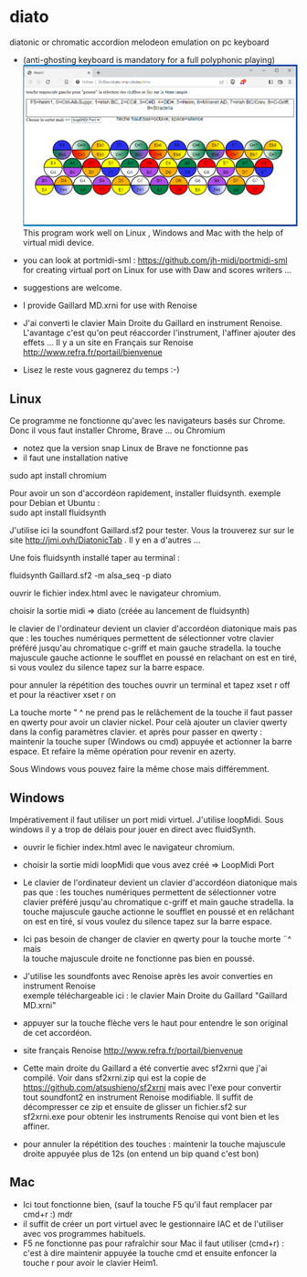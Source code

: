 # diato
diatonic or chromatic accordion melodeon emulation on pc keyboard
*  (anti-ghosting keyboard is mandatory for a full polyphonic playing)
![image du programme ok](/diatok.PNG)
This program work well on Linux , Windows and Mac with the help of virtual midi device.
* you can look at portmidi-sml : https://github.com/jh-midi/portmidi-sml \
for creating virtual port on Linux for use with Daw and scores writers ...
* suggestions are welcome.
* I provide Gaillard MD.xrni for use with Renoise 
* J'ai converti le clavier Main Droite du Gaillard en instrument Renoise.
L'avantage c'est qu'on peut réaccorder l'instrument, l'affiner ajouter des effets ...
Il y a un site en Français sur Renoise http://www.refra.fr/portail/bienvenue

* Lisez le reste vous gagnerez du temps :-)
## Linux
Ce programme ne fonctionne qu'avec les navigateurs basés sur Chrome.
Donc il vous faut installer Chrome, Brave ... ou Chromium
* notez que la version snap Linux de Brave ne fonctionne pas 
* il faut une installation native

sudo apt install chromium

Pour avoir un son d'accordéon rapidement, installer fluidsynth.
exemple  pour Debian et Ubuntu :\
sudo apt install fluidsynth

J'utilise ici la soundfont Gaillard.sf2 pour tester.
Vous la trouverez sur sur le site http://jmi.ovh/DiatonicTab .
Il y en a d'autres ...

Une fois fluidsynth installé taper au terminal :

fluidsynth Gaillard.sf2 -m alsa_seq -p diato

ouvrir le fichier index.html avec le navigateur chromium.

choisir la sortie midi => diato (créée au lancement de fluidsynth)

le clavier de l'ordinateur devient un clavier d'accordéon diatonique
mais pas que : les touches numériques permettent de sélectionner
votre clavier préféré jusqu'au chromatique c-griff et main gauche stradella.
la touche majuscule gauche actionne le soufflet en poussé en relachant
on est en tiré, si vous voulez du silence tapez sur la barre espace.

pour annuler la répétition des touches ouvrir un terminal et
tapez
xset r off
et pour la réactiver
xset r on

La touche morte  " ^ ne prend pas le relâchement de la touche
il faut passer en qwerty pour avoir un clavier nickel.
Pour celà ajouter un clavier qwerty dans la config  paramètres clavier.
et après pour passer en qwerty :
maintenir la touche super (Windows ou cmd)  appuyée et actionner la barre espace.
Et refaire la même opération pour revenir en azerty.

Sous Windows vous pouvez faire la même chose mais différemment.
## Windows
Impérativement il faut utiliser un port midi virtuel. J'utilise loopMidi.
Sous windows il y a trop de délais pour jouer en direct avec fluidSynth.

* ouvrir le fichier index.html avec le navigateur chromium.

* choisir la sortie midi loopMidi que vous avez créé => LoopMidi Port

* Le clavier de l'ordinateur devient un clavier d'accordéon diatonique
mais pas que : les touches numériques permettent de sélectionner
votre clavier préféré jusqu'au chromatique c-griff et main gauche stradella.
la touche majuscule gauche actionne le soufflet en poussé et en relâchant
on est en tiré, si vous voulez du silence tapez sur la barre espace.

* Ici pas besoin de changer de clavier en qwerty pour la touche morte ¨^ mais \
la touche majuscule droite ne fonctionne pas bien en poussé.

* J'utilise les soundfonts avec Renoise après les avoir converties en instrument Renoise \
exemple téléchargeable ici : le clavier Main Droite du Gaillard "Gaillard MD.xrni" 
* appuyer sur la touche flèche vers le haut pour entendre le son original de cet accordéon.
* site français Renoise   http://www.refra.fr/portail/bienvenue  

* Cette main droite du Gaillard a été convertie avec sf2xrni que j'ai compilé.
Voir dans sf2xrni.zip qui est la copie de https://github.com/atsushieno/sf2xrni mais avec l'exe pour convertir tout
soundfont2 en instrument Renoise modifiable. Il suffit de décompresser ce zip et ensuite de glisser un fichier.sf2 sur \
sf2xrni.exe pour obtenir les instruments Renoise qui vont bien et les affiner.

* pour annuler la répétition des touches : maintenir la touche majuscule droite appuyée plus de 12s (on entend un bip quand c'est bon)
## Mac

* Ici tout fonctionne bien, (sauf la touche F5 qu'il faut remplacer par cmd+r :) mdr
* il suffit de créer un port virtuel avec le gestionnaire IAC et de l'utiliser avec vos programmes habituels.
* F5 ne fonctionne pas pour rafraîchir sour Mac il faut utiliser (cmd+r) :\
c'est à dire maintenir appuyée la touche cmd et ensuite enfoncer la touche r pour avoir le clavier Heim1.

